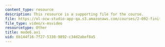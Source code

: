```yaml
---
content_type: resource
description: This resource is a supporting file for the course.
file: https://ol-ocw-studio-app-qa.s3.amazonaws.com/courses/2-092-finite-element-analysis-of-solids-and-fluids-i-fall-2009/6b144f167f2753309892c34d2abef8a5_mode6.avi
file_type: video/x-msvideo
resourcetype: Other
title: mode6.avi
uid: 6b144f16-7f27-5330-9892-c34d2abef8a5
---
```

